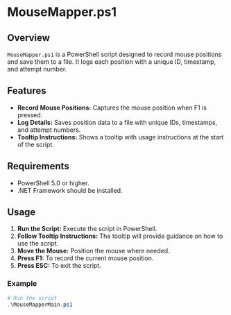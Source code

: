 # MouseMapper.ps1

## Overview

`MouseMapper.ps1` is a PowerShell script designed to record mouse positions and save them to a file. It logs each position with a unique ID, timestamp, and attempt number.

## Features

- **Record Mouse Positions:** Captures the mouse position when F1 is pressed.
- **Log Details:** Saves position data to a file with unique IDs, timestamps, and attempt numbers.
- **Tooltip Instructions:** Shows a tooltip with usage instructions at the start of the script.

## Requirements

- PowerShell 5.0 or higher.
- .NET Framework should be installed.

## Usage

1. **Run the Script:** Execute the script in PowerShell.
2. **Follow Tooltip Instructions:** The tooltip will provide guidance on how to use the script.
3. **Move the Mouse:** Position the mouse where needed.
4. **Press F1:** To record the current mouse position.
5. **Press ESC:** To exit the script.

### Example

```powershell
# Run the script
.\MouseMapperMain.ps1
```
